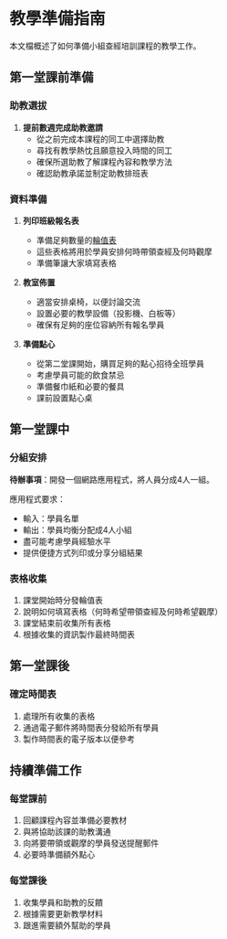# 教學準備指南

本文檔概述了如何準備小組查經培訓課程的教學工作。

## 第一堂課前準備

### 助教選拔

1. **提前數週完成助教邀請**
   - 從之前完成本課程的同工中選擇助教
   - 尋找有教學熱忱且願意投入時間的同工
   - 確保所選助教了解課程內容和教學方法
   - 確認助教承諾並制定助教排班表

### 資料準備

1. **列印班級報名表**
   - 準備足夠數量的[輪值表](https://docs.google.com/document/d/1jERo05SlaO2CEmdAoZC2BRji3vBARIRoWIytV80N66g/edit?usp=sharing)
   - 這些表格將用於學員安排何時帶領查經及何時觀摩
   - 準備筆讓大家填寫表格

2. **教室佈置**
   - 適當安排桌椅，以便討論交流
   - 設置必要的教學設備（投影機、白板等）
   - 確保有足夠的座位容納所有報名學員

3. **準備點心**
   - 從第二堂課開始，購買足夠的點心招待全班學員
   - 考慮學員可能的飲食禁忌
   - 準備餐巾紙和必要的餐具
   - 課前設置點心桌

## 第一堂課中

### 分組安排

**待辦事項**：開發一個網路應用程式，將人員分成4人一組。

應用程式要求：

- 輸入：學員名單
- 輸出：學員均衡分配成4人小組
- 盡可能考慮學員經驗水平
- 提供便捷方式列印或分享分組結果

### 表格收集

1. 課堂開始時分發輪值表
2. 說明如何填寫表格（何時希望帶領查經及何時希望觀摩）
3. 課堂結束前收集所有表格
4. 根據收集的資訊製作最終時間表

## 第一堂課後

### 確定時間表

1. 處理所有收集的表格
2. 通過電子郵件將時間表分發給所有學員
3. 製作時間表的電子版本以便參考

## 持續準備工作

### 每堂課前

1. 回顧課程內容並準備必要教材
2. 與將協助該課的助教溝通
3. 向將要帶領或觀摩的學員發送提醒郵件
4. 必要時準備額外點心

### 每堂課後

1. 收集學員和助教的反饋
2. 根據需要更新教學材料
3. 跟進需要額外幫助的學員

